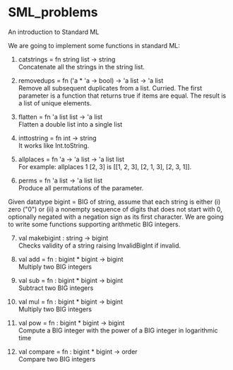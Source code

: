 # SML_problems
An introduction to Standard ML

We are going to implement some functions in standard ML: <br />
1. catstrings = fn string list -> string <br />
Concatenate all the strings in the string list.

2. removedups = fn ('a * 'a -> bool) -> 'a list -> 'a list <br />
Remove all subsequent duplicates from a list. Curried. The first parameter is a function that returns true if items are equal. The result is a list of unique elements. 

3. flatten = fn 'a list list -> 'a list <br />
Flatten a double list into a single list

4. inttostring = fn int -> string <br />
It works like Int.toString.

5. allplaces = fn 'a -> 'a list -> 'a list list <br />
For example: allplaces 1 [2, 3] is [[1, 2, 3], [2, 1, 3], [2, 3, 1]].

6. perms = fn 'a list -> 'a list list <br />
Produce all permutations of the parameter.

Given datatype bigint = BIG of string, assume that each string is either (i) zero ("0") or (ii) a nonempty sequence of digits that does not start with 0, optionally negated with a negation sign as its first character. We are going to write some functions supporting arithmetic BIG integers. <br />

7. val makebigint : string -> bigint <br />
Checks validity of a string raising InvalidBigInt if invalid.

8. val add = fn : bigint * bigint -> bigint <br />
Multiply two BIG integers

9. val sub = fn : bigint * bigint -> bigint <br />
Subtract two BIG integers

10. val mul = fn : bigint * bigint -> bigint <br />
Multiply two BIG integers

11. val pow = fn : bigint * bigint -> bigint <br />
Compute a BIG integer with the power of a BIG integer in logarithmic time

12. val compare = fn : bigint * bigint -> order <br />
Compare two BIG integers
